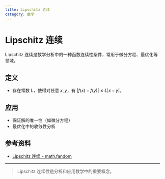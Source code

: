 ```yaml
---
title: Lipschitz 连续
category: 数学
---
```


# Lipschitz 连续

Lipschitz 连续是数学分析中的一种函数连续性条件，常用于微分方程、最优化等领域。

## 定义
- 存在常数 $L$，使得对任意 $x, y$，有 $|f(x)-f(y)| \leq L|x-y|$。

## 应用
- 保证解的唯一性（如微分方程）
- 最优化中的收敛性分析

## 参考资料
- [Lipschitz 连续 - math.fandom](https://math.fandom.com/zh/wiki/Lipschitz_%E8%BF%9E%E7%BB%AD?so=search)

---

> Lipschitz 连续性是分析和应用数学中的重要概念。
